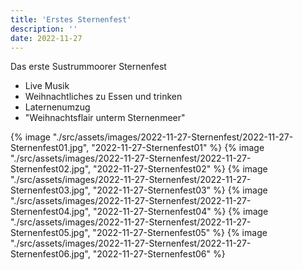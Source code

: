 ```yaml
---
title: 'Erstes Sternenfest'
description: ''
date: 2022-11-27
---
```


Das erste Sustrummoorer Sternenfest
- Live Musik
- Weihnachtliches zu Essen und trinken
- Laternenumzug
- "Weihnachtsflair unterm Sternenmeer"

{% image "./src/assets/images/2022-11-27-Sternenfest/2022-11-27-Sternenfest01.jpg", "2022-11-27-Sternenfest01" %}
{% image "./src/assets/images/2022-11-27-Sternenfest/2022-11-27-Sternenfest02.jpg", "2022-11-27-Sternenfest02" %}
{% image "./src/assets/images/2022-11-27-Sternenfest/2022-11-27-Sternenfest03.jpg", "2022-11-27-Sternenfest03" %}
{% image "./src/assets/images/2022-11-27-Sternenfest/2022-11-27-Sternenfest04.jpg", "2022-11-27-Sternenfest04" %}
{% image "./src/assets/images/2022-11-27-Sternenfest/2022-11-27-Sternenfest05.jpg", "2022-11-27-Sternenfest05" %}
{% image "./src/assets/images/2022-11-27-Sternenfest/2022-11-27-Sternenfest06.jpg", "2022-11-27-Sternenfest06" %}